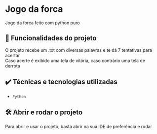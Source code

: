 # Jogo da forca

Jogo da forca feito com python puro 

## 🔨 Funcionalidades do projeto

O projeto recebe um .txt com diversas palavras e te dá 7 tentativas para acertar  
Caso acerte é exibido uma tela de vitória, caso contrário uma tela de derrota

## ✔️ Técnicas e tecnologias utilizadas

- `Python`

## 🛠️ Abrir e rodar o projeto

Para abrir e usar o projeto, basta abrir na sua IDE de preferência e rodar
